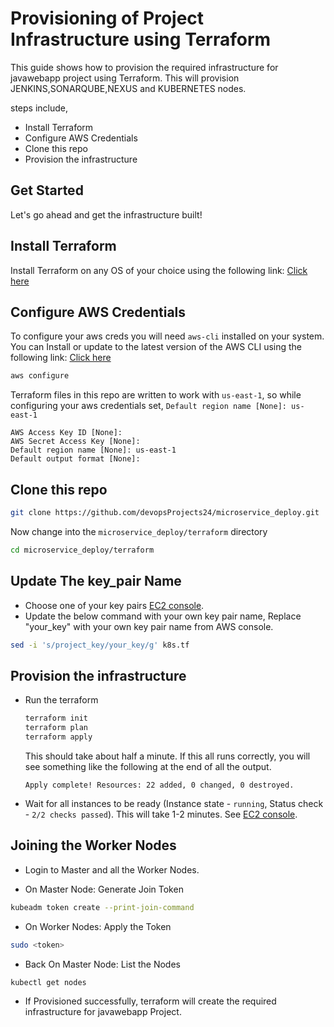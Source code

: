 # Provisioning of Project Infrastructure using Terraform

This guide shows how to provision the required infrastructure for javawebapp project using Terraform.
This will provision JENKINS,SONARQUBE,NEXUS and KUBERNETES nodes.

steps include,
  * Install Terraform
  * Configure AWS Credentials
  * Clone this repo
  * Provision the infrastructure

## Get Started

  Let's go ahead and get the infrastructure built!

## Install Terraform

Install Terraform on any OS of your choice using the following link:
[Click here](https://developer.hashicorp.com/terraform/install)

## Configure AWS Credentials

To configure your aws creds you will need `aws-cli` installed on your system.
You can Install or update to the latest version of the AWS CLI using the following link:
[Click here](https://docs.aws.amazon.com/cli/latest/userguide/getting-started-install.html)

```bash
aws configure
```
Terraform files in this repo are written to work with `us-east-1`, so while configuring your aws credentials set, 
`Default region name [None]: us-east-1`
```
AWS Access Key ID [None]:
AWS Secret Access Key [None]:
Default region name [None]: us-east-1
Default output format [None]:
```

## Clone this repo

```bash
git clone https://github.com/devopsProjects24/microservice_deploy.git
```

Now change into the `microservice_deploy/terraform` directory

```bash
cd microservice_deploy/terraform
```
## Update The key_pair Name
* Choose one of your key pairs [EC2 console](https://us-east-1.console.aws.amazon.com/ec2/home?region=us-east-1#KeyPairs:).
* Update the below command with your own key pair name,
  Replace "your_key" with your own key pair name from AWS console.
  
```bash
sed -i 's/project_key/your_key/g' k8s.tf
```

## Provision the infrastructure

* Run the terraform

    ```bash
    terraform init
    terraform plan
    terraform apply
    ```

    This should take about half a minute. If this all runs correctly, you will see something like the following at the end of all the output.

    ```
    Apply complete! Resources: 22 added, 0 changed, 0 destroyed.
* Wait for all instances to be ready (Instance state - `running`, Status check - `2/2 checks passed`). This will take 1-2 minutes. See [EC2 console](https://us-east-1.console.aws.amazon.com/ec2/home?region=us-east-1#Instances:instanceState=running).

## Joining the Worker Nodes

* Login to Master and all the Worker Nodes.

* On Master Node: Generate Join Token
```bash
kubeadm token create --print-join-command
```
* On Worker Nodes: Apply the Token
```bash
sudo <token>
```
* Back On Master Node: List the Nodes
```bash
kubectl get nodes
```
* If Provisioned successfully, terraform will create the required infrastructure for javawebapp Project.
